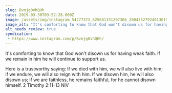 ```yaml
---
slug: Bvnjg0vhQHh
date: 2019-03-30T03:52:28.000Z
image: /assets/img/instagram_54277373_625681151207306_200435279240130150_n_18017205208152747.jpg
image_alt: "It's comforting to know that God won't disown us for having weak faith. If we remain in him he will continue to support us."
alt_needs_review: true
syndication:
 - https://www.instagram.com/p/Bvnjg0vhQHh/
---
```


It's comforting to know that God won't disown us for having weak faith. If we remain in him he will continue to support us.

Here is a trustworthy saying: If we died with him, we will also live with him;  if we endure, we will also reign with him. If we disown him, he will also disown us;  if we are faithless, he remains faithful, for he cannot disown himself.
2 Timothy 2:11‭-‬13 NIV


